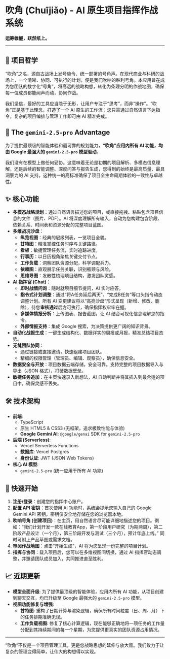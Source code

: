 # 吹角 (Chuījiǎo) - AI 原生项目指挥作战系统

**运筹帷幄，跃然纸上。**

---

## 📖 项目哲学

“吹角”之名，源自古战场上发号施令、统一部署的号角声。在现代商业与科研的战场上，一个清晰、协同、可执行的计划，便是我们吹响的胜利号角。本应用旨在成为您团队的数字化“号角”，将高远的战略构想，转化为条理分明的作战地图，确保每一位成员都能闻声而动，协同作战。

我们坚信，最好的工具应当隐于无形，让用户专注于“思考”，而非“操作”。“吹角”正是基于此理念，打造了一个 AI 原生的工作流：您只需通过自然语言下达指令，复杂的项目编排与管理工作即可由 AI 精准完成。

## 🚀 The `gemini-2.5-pro` Advantage

为了提供最顶级的智能体验和最可靠的规划能力，**“吹角”应用内所有 AI 功能，均由 Google 最强大的 `gemini-2.5-pro` 模型驱动**。

我们没有在模型上做任何妥协。这意味着无论是初期的项目解析、多模态信息理解，还是后续的智能调整、深度问答与报告生成，您得到的始终是最高质量、最具洞察力的 AI 支持。这种统一的高标准确保了项目全生命周期体验的一致性与卓越性。

## ✨ 核心功能

-   **多模态战略规划**：通过自然语言描述您的项目，或直接拖拽、粘贴包含项目信息的文件（图片、PDF）。AI 将深度理解所有输入，自动为您构建包含阶段、依赖关系、时间表和资源分配的完整项目蓝图。
-   **多维战况沙盘**：
    -   **纵览视图**：经典的层级列表，一览项目全貌。
    -   **甘特图**：精准掌控任务时序与关键路径。
    -   **看板**：敏捷管理任务流，实时追踪进度。
    -   **行事历**：以日历视角聚焦关键交付节点。
    -   **工作负载**：洞察团队资源分配，科学调配兵力。
    -   **依赖图**：直观展示任务关联，识别瓶颈与风险。
    -   **思维导图**：发散性梳理项目结构，激发团队灵感。
-   **AI 指挥官 (Chat)**：
    -   **即时战情问询**：随时就项目细节提问，AI 实时应答。
    -   **指令式计划调整**：通过“将A任务延后两天”、“完成B任务”等口头指令动态调整计划。所有 AI 变更建议将以“高亮沙盘”形式呈现（新增、修改、删除），待您**审核通过**后方可执行，确保指挥权牢牢在握。
    -   **多媒体情报分析**：上传图表、报告截图，让 AI 结合可视化信息理解您的指令。
    -   **外部情报支持**：集成 Google 搜索，为决策提供更广阔的知识背景。
-   **自动化战报生成**：一键生成结构化、数据详实的周报或月报，精准总结项目态势。
-   **无缝团队协同**：
    -   通过链接或直接邀请，快速组建项目团队。
    -   精细的权限管理（管理员、编辑、观察员），确保信息安全。
-   **数据安全与开放**：项目数据云端存储，安全可靠。支持完整的项目数据导入与导出（JSON 格式），打破数据壁垒。
-   **敏捷任务追加**：在主页快速录入新想法，AI 自动判断并将其插入到最合适的项目中，确保灵感不丢失。

## 🛠️ 技术架构

-   **前端**:
    -   TypeScript
    -   原生 HTML5 & CSS3 (无框架，追求极致性能与体验)
    -   **Google Gemini AI**: `@google/genai` SDK for `gemini-2.5-pro`
-   **后端 (Serverless)**:
    -   Vercel Serverless Functions
    -   **数据库**: Vercel Postgres
    -   **身份认证**: JWT (JSON Web Tokens)
-   **核心 AI 模型**:
    -   `gemini-2.5-pro` (统一应用于所有 AI 功能)

## 🎯 快速开始

1.  **注册/登录**：创建您的指挥中心账户。
2.  **配置 API 密钥**：首次使用 AI 功能时，系统会提示您输入自己的 Google Gemini API 密钥。密钥仅安全地存储在您的浏览器本地。
3.  **吹响号角 (创建项目)**：在主页，用自然语言尽可能详细地描述您的项目。例如：“我们计划开发一款在线教育App，第一阶段用户研究（为期两周），第二阶段产品设计（一个月），第三阶段开发与测试（三个月），预计年底上线。” 同时可附上产品草图或需求文档。
4.  **审阅作战地图**：点击“开始生成”，AI 将为您呈现一份完整的项目计划。
5.  **指挥与协同**：载入项目后，您可以在多维视图间切换，通过 AI 指挥官动态调整，并邀请团队成员加入，共同推进直至胜利。

## 📈 近期更新

- **模型全面升级**: 为了提供最顶级的智能体验，应用内所有 AI 功能，从项目创建到聊天交互，均已升级至 Google 最强大的 `gemini-2.5-pro` 模型。
- **视图功能修复与增强**:
    - **甘特图**: 重构了日期计算与渲染逻辑，确保所有时间粒度（日、周、月）下的任务排期准确无误。
    - **工作负载视图**: 修复了核心计算逻辑，现在能够正确地将一项任务的工作量分配到其持续期间的每一个星期，为您提供更真实的团队资源占用情况。

---

“吹角”不仅是一个项目管理工具，更是您战略思想的延伸与放大器。我们致力于让复杂的管理变得简单，让伟大的构想得以实现。